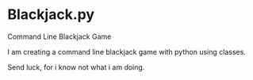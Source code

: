 # Blackjack.py
Command Line Blackjack Game

I am creating a command line blackjack game with python using classes. 

Send luck, for i know not what i am doing.
